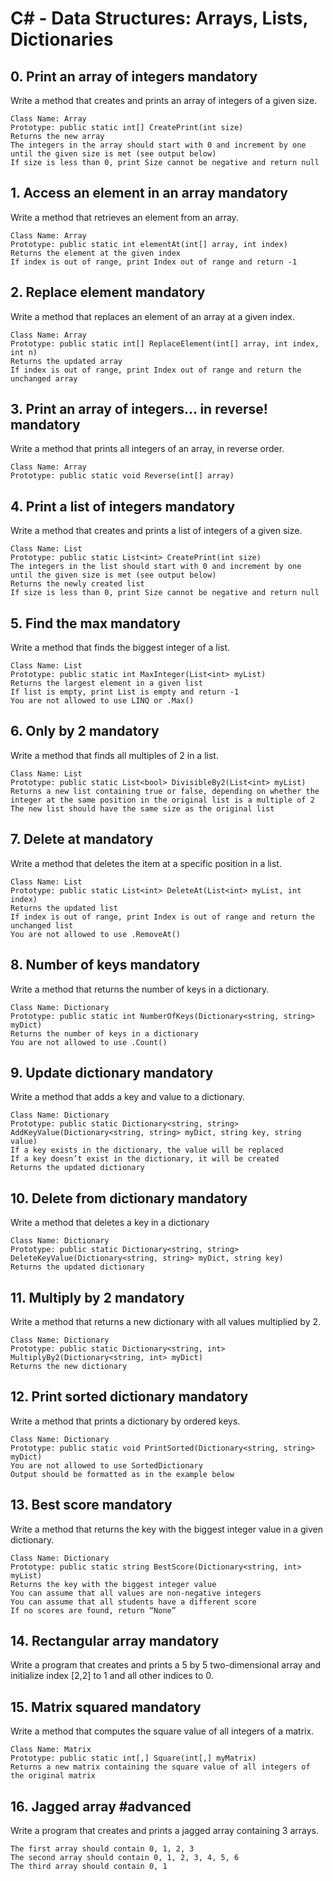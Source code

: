 # C# - Data Structures: Arrays, Lists, Dictionaries

##  0. Print an array of integers mandatory

Write a method that creates and prints an array of integers of a given size.

    Class Name: Array
    Prototype: public static int[] CreatePrint(int size)
    Returns the new array
    The integers in the array should start with 0 and increment by one until the given size is met (see output below)
    If size is less than 0, print Size cannot be negative and return null


##  1. Access an element in an array mandatory

Write a method that retrieves an element from an array.

    Class Name: Array
    Prototype: public static int elementAt(int[] array, int index)
    Returns the element at the given index
    If index is out of range, print Index out of range and return -1


##  2. Replace element mandatory

Write a method that replaces an element of an array at a given index.

    Class Name: Array
    Prototype: public static int[] ReplaceElement(int[] array, int index, int n)
    Returns the updated array
    If index is out of range, print Index out of range and return the unchanged array


##  3. Print an array of integers... in reverse! mandatory

Write a method that prints all integers of an array, in reverse order.

    Class Name: Array
    Prototype: public static void Reverse(int[] array)


##  4. Print a list of integers mandatory

Write a method that creates and prints a list of integers of a given size.

    Class Name: List
    Prototype: public static List<int> CreatePrint(int size)
    The integers in the list should start with 0 and increment by one until the given size is met (see output below)
    Returns the newly created list
    If size is less than 0, print Size cannot be negative and return null


##  5. Find the max mandatory

Write a method that finds the biggest integer of a list.

    Class Name: List
    Prototype: public static int MaxInteger(List<int> myList)
    Returns the largest element in a given list
    If list is empty, print List is empty and return -1
    You are not allowed to use LINQ or .Max()


##  6. Only by 2 mandatory

Write a method that finds all multiples of 2 in a list.

    Class Name: List
    Prototype: public static List<bool> DivisibleBy2(List<int> myList)
    Returns a new list containing true or false, depending on whether the integer at the same position in the original list is a multiple of 2
    The new list should have the same size as the original list


##  7. Delete at mandatory

Write a method that deletes the item at a specific position in a list.

    Class Name: List
    Prototype: public static List<int> DeleteAt(List<int> myList, int index)
    Returns the updated list
    If index is out of range, print Index is out of range and return the unchanged list
    You are not allowed to use .RemoveAt()


##  8. Number of keys mandatory

Write a method that returns the number of keys in a dictionary.

    Class Name: Dictionary
    Prototype: public static int NumberOfKeys(Dictionary<string, string> myDict)
    Returns the number of keys in a dictionary
    You are not allowed to use .Count()


##  9. Update dictionary mandatory

Write a method that adds a key and value to a dictionary.

    Class Name: Dictionary
    Prototype: public static Dictionary<string, string> AddKeyValue(Dictionary<string, string> myDict, string key, string value)
    If a key exists in the dictionary, the value will be replaced
    If a key doesn’t exist in the dictionary, it will be created
    Returns the updated dictionary


##  10. Delete from dictionary mandatory

Write a method that deletes a key in a dictionary

    Class Name: Dictionary
    Prototype: public static Dictionary<string, string> DeleteKeyValue(Dictionary<string, string> myDict, string key)
    Returns the updated dictionary


##  11. Multiply by 2 mandatory

Write a method that returns a new dictionary with all values multiplied by 2.

    Class Name: Dictionary
    Prototype: public static Dictionary<string, int> MultiplyBy2(Dictionary<string, int> myDict)
    Returns the new dictionary


##  12. Print sorted dictionary mandatory

Write a method that prints a dictionary by ordered keys.

    Class Name: Dictionary
    Prototype: public static void PrintSorted(Dictionary<string, string> myDict)
    You are not allowed to use SortedDictionary
    Output should be formatted as in the example below


##  13. Best score mandatory

Write a method that returns the key with the biggest integer value in a given dictionary.

    Class Name: Dictionary
    Prototype: public static string BestScore(Dictionary<string, int> myList)
    Returns the key with the biggest integer value
    You can assume that all values are non-negative integers
    You can assume that all students have a different score
    If no scores are found, return “None”


##  14. Rectangular array mandatory

Write a program that creates and prints a 5 by 5 two-dimensional array and initialize index [2,2] to 1 and all other indices to 0.


##  15. Matrix squared mandatory

Write a method that computes the square value of all integers of a matrix.

    Class Name: Matrix
    Prototype: public static int[,] Square(int[,] myMatrix)
    Returns a new matrix containing the square value of all integers of the original matrix


##  16. Jagged array #advanced

Write a program that creates and prints a jagged array containing 3 arrays.

    The first array should contain 0, 1, 2, 3
    The second array should contain 0, 1, 2, 3, 4, 5, 6
    The third array should contain 0, 1

